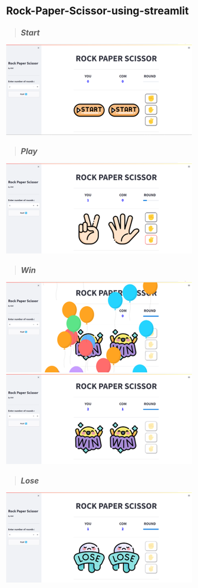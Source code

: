 # Rock-Paper-Scissor-using-streamlit
> ## ***Start***
![](snapshots/1.png)
> ## ***Play***
![](snapshots/2.png)
> ## ***Win***
![](snapshots/3.png) 
![](snapshots/4.png)
> ## ***Lose***
![](snapshots/5.png)
